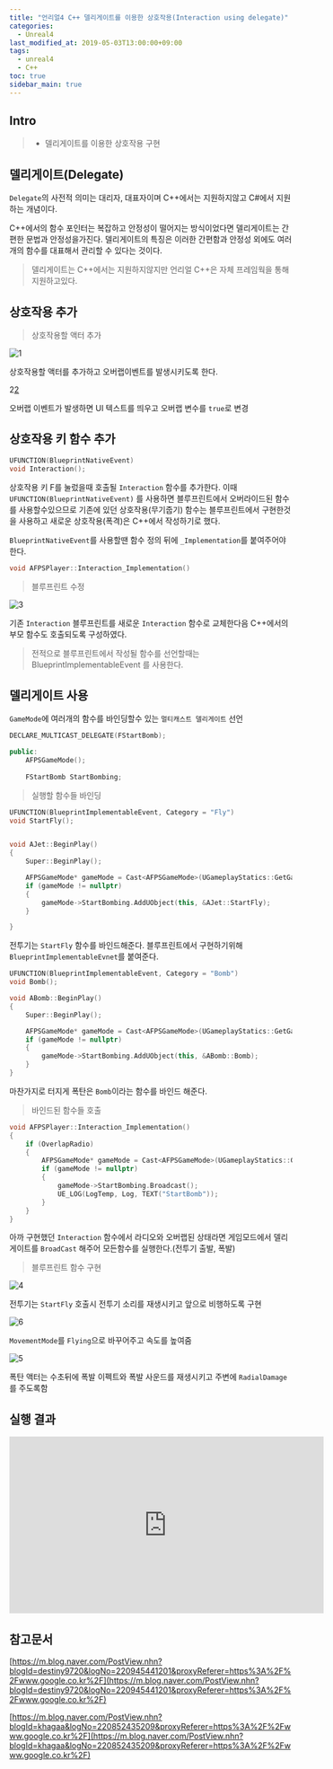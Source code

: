 ```yaml
---
title: "언리얼4 C++ 델리게이트를 이용한 상호작용(Interaction using delegate)"
categories: 
  - Unreal4
last_modified_at: 2019-05-03T13:00:00+09:00
tags: 
  - unreal4 
  - C++
toc: true
sidebar_main: true
---
```


## Intro

> - 델리게이트를 이용한 상호작용 구현

## 델리게이트(Delegate)

`Delegate`의 사전적 의미는 대리자, 대표자이며 C++에서는 지원하지않고 C#에서 지원하는 개념이다.

C++에서의 함수 포인터는 복잡하고 안정성이 떨어지는 방식이었다면 델리게이트는 간편한 문법과 안정성을가진다.
델리게이트의 특징은 이러한 간편함과 안정성 외에도 여러개의 함수를 대표해서 관리할 수 있다는 것이다.


> 델리게이트는 C++에서는 지원하지않지만 언리얼 C++은 자체 프레임웍을 통해 지원하고있다.


## 상호작용 추가

> 상호작용할 액터 추가

![1](https://github.com/lesslate/lesslate.github.io/blob/master/assets/img/Unreal/Delegate/1.png?raw=true)

상호작용할 액터를 추가하고 오버랩이벤트를 발생시키도록 한다.

2[2](https://github.com/lesslate/lesslate.github.io/blob/master/assets/img/Unreal/Delegate/2.png?raw=true) 

오버랩 이벤트가 발생하면 UI 텍스트를 띄우고 오버랩 변수를 `true`로 변경


## 상호작용 키 함수 추가


```cpp
UFUNCTION(BlueprintNativeEvent)
void Interaction();
```

상호작용 키 F를 눌렀을때 호출될 `Interaction` 함수를 추가한다. 이때 `UFUNCTION(BlueprintNativeEvent)` 를 사용하면 
블루프린트에서 오버라이드된 함수를 사용할수있으므로 기존에 있던 상호작용(무기줍기) 함수는 블루프린트에서 구현한것을 사용하고 새로운 상호작용(폭격)은 C++에서 작성하기로 했다.

`BlueprintNativeEvent`를 사용할땐 함수 정의 뒤에 `_Implementation`를 붙여주어야한다. 

```cpp
void AFPSPlayer::Interaction_Implementation()
```

> 블루프린트 수정

![3](https://github.com/lesslate/lesslate.github.io/blob/master/assets/img/Unreal/Delegate/3.png?raw=true)

기존 `Interaction` 블루프린트를 새로운 `Interaction` 함수로 교체한다음 C++에서의 부모 함수도 호출되도록 구성하였다.

> 전적으로 블루프린트에서 작성될 함수를 선언할때는 BlueprintImplementableEvent 를 사용한다.


## 델리게이트 사용

`GameMode`에 여러개의 함수를 바인딩할수 있는 `멀티캐스트 델리게이트` 선언

```cpp
DECLARE_MULTICAST_DELEGATE(FStartBomb);

public:
	AFPSGameMode();
	
	FStartBomb StartBombing;
```

> 실행할 함수들 바인딩

```cpp
UFUNCTION(BlueprintImplementableEvent, Category = "Fly")
void StartFly();


void AJet::BeginPlay()
{
	Super::BeginPlay();

	AFPSGameMode* gameMode = Cast<AFPSGameMode>(UGameplayStatics::GetGameMode(GetWorld()));
	if (gameMode != nullptr)
	{
		gameMode->StartBombing.AddUObject(this, &AJet::StartFly);
	}

}
```

전투기는 `StartFly` 함수를 바인드해준다. 블루프린트에서 구현하기위해 `BlueprintImplementableEvnet`를 붙여준다.


```cpp
UFUNCTION(BlueprintImplementableEvent, Category = "Bomb")
void Bomb();

void ABomb::BeginPlay()
{
	Super::BeginPlay();

	AFPSGameMode* gameMode = Cast<AFPSGameMode>(UGameplayStatics::GetGameMode(GetWorld()));
	if (gameMode != nullptr)
	{
		gameMode->StartBombing.AddUObject(this, &ABomb::Bomb);
	}
}
```

마찬가지로 터지게 폭탄은 `Bomb`이라는 함수를 바인드 해준다.

> 바인드된 함수들 호출

```cpp
void AFPSPlayer::Interaction_Implementation()
{
	if (OverlapRadio)
	{
		AFPSGameMode* gameMode = Cast<AFPSGameMode>(UGameplayStatics::GetGameMode(GetWorld()));
		if (gameMode != nullptr)
		{
			gameMode->StartBombing.Broadcast();
			UE_LOG(LogTemp, Log, TEXT("StartBomb"));
		}
	}
}
```

아까 구현했던 `Interaction` 함수에서 라디오와 오버랩된 상태라면 게임모드에서 델리게이트를 `BroadCast` 해주어 모든함수를 실행한다.(전투기 출발, 폭발) 

> 블루프린트 함수 구현

![4](https://github.com/lesslate/lesslate.github.io/blob/master/assets/img/Unreal/Delegate/4.png?raw=true)

전투기는 `StartFly` 호출시 전투기 소리를 재생시키고 앞으로 비행하도록 구현

![6](https://github.com/lesslate/lesslate.github.io/blob/master/assets/img/Unreal/Delegate/6.png?raw=true)

`MovementMode`를 `Flying`으로 바꾸어주고 속도를 높여줌


![5](https://github.com/lesslate/lesslate.github.io/blob/master/assets/img/Unreal/Delegate/5.png?raw=true)

폭탄 액터는 수초뒤에 폭발 이펙트와 폭발 사운드를 재생시키고 주변에 `RadialDamage`를 주도록함

## 실행 결과

<iframe width="560" height="315" src="https://youtu.be/Jihbwjq_jgY" frameborder="0" allow="accelerometer; autoplay; encrypted-media; gyroscope; picture-in-picture" allowfullscreen></iframe>

## 참고문서

[https://m.blog.naver.com/PostView.nhn?blogId=destiny9720&logNo=220945441201&proxyReferer=https%3A%2F%2Fwww.google.co.kr%2F](https://m.blog.naver.com/PostView.nhn?blogId=destiny9720&logNo=220945441201&proxyReferer=https%3A%2F%2Fwww.google.co.kr%2F)

[https://m.blog.naver.com/PostView.nhn?blogId=khagaa&logNo=220852435209&proxyReferer=https%3A%2F%2Fwww.google.co.kr%2F](https://m.blog.naver.com/PostView.nhn?blogId=khagaa&logNo=220852435209&proxyReferer=https%3A%2F%2Fwww.google.co.kr%2F)

